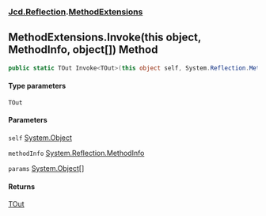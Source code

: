 ### [Jcd.Reflection](Jcd.Reflection.md 'Jcd.Reflection').[MethodExtensions](Jcd.Reflection.MethodExtensions.md 'Jcd.Reflection.MethodExtensions')

## MethodExtensions.Invoke<TOut>(this object, MethodInfo, object[]) Method

```csharp
public static TOut Invoke<TOut>(this object self, System.Reflection.MethodInfo methodInfo, params object[] @params);
```
#### Type parameters

<a name='Jcd.Reflection.MethodExtensions.Invoke_TOut_(thisobject,System.Reflection.MethodInfo,object[]).TOut'></a>

`TOut`
#### Parameters

<a name='Jcd.Reflection.MethodExtensions.Invoke_TOut_(thisobject,System.Reflection.MethodInfo,object[]).self'></a>

`self` [System.Object](https://docs.microsoft.com/en-us/dotnet/api/System.Object 'System.Object')

<a name='Jcd.Reflection.MethodExtensions.Invoke_TOut_(thisobject,System.Reflection.MethodInfo,object[]).methodInfo'></a>

`methodInfo` [System.Reflection.MethodInfo](https://docs.microsoft.com/en-us/dotnet/api/System.Reflection.MethodInfo 'System.Reflection.MethodInfo')

<a name='Jcd.Reflection.MethodExtensions.Invoke_TOut_(thisobject,System.Reflection.MethodInfo,object[]).params'></a>

`params` [System.Object](https://docs.microsoft.com/en-us/dotnet/api/System.Object 'System.Object')[[]](https://docs.microsoft.com/en-us/dotnet/api/System.Array 'System.Array')

#### Returns
[TOut](Jcd.Reflection.MethodExtensions.Invoke_TOut_(thisobject,System.Reflection.MethodInfo,object[]).md#Jcd.Reflection.MethodExtensions.Invoke_TOut_(thisobject,System.Reflection.MethodInfo,object[]).TOut 'Jcd.Reflection.MethodExtensions.Invoke<TOut>(this object, System.Reflection.MethodInfo, object[]).TOut')
